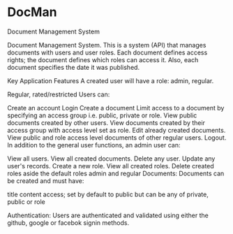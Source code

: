 # DocMan
Document Management System

Document Management System. This is a system (API) that manages documents with users and user roles. Each document defines access rights; the document defines which roles can access it. Also, each document specifies the date it was published.

Key Application Features
A created user will have a role: admin, regular.

Regular, rated/restricted Users can:

Create an account
Login
Create a document
Limit access to a document by specifying an access group i.e. public, private or role.
View public documents created by other users.
View documents created by their access group with access level set as role.
Edit already created documents.
View public and role access level documents of other regular users.
Logout.
In addition to the general user functions, an admin user can:

View all users.
View all created documents.
Delete any user.
Update any user's records.
Create a new role.
View all created roles.
Delete created roles aside the default roles admin and regular
Documents: Documents can be created and must have:

title
content
access; set by default to public but can be any of private, public or role

Authentication: Users are authenticated and validated using either the github, google or facebok signin methods.
